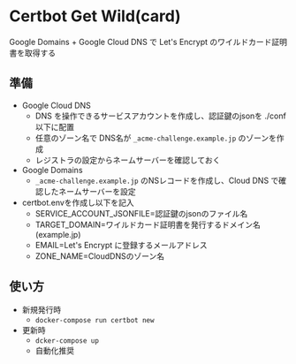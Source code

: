 # Certbot Get Wild(card)
Google Domains + Google Cloud DNS で Let's Encrypt のワイルドカード証明書を取得する

## 準備
* Google Cloud DNS
  * DNS を操作できるサービスアカウントを作成し、認証鍵のjsonを ./conf 以下に配置
  * 任意のゾーン名で DNS名が `_acme-challenge.example.jp` のゾーンを作成
  * レジストラの設定からネームサーバーを確認しておく
* Google Domains
  * `_acme-challenge.example.jp` のNSレコードを作成し、Cloud DNS で確認したネームサーバーを設定
* certbot.envを作成し以下を記入
  * SERVICE_ACCOUNT_JSONFILE=認証鍵のjsonのファイル名
  * TARGET_DOMAIN=ワイルドカード証明書を発行するドメイン名(example.jp)
  * EMAIL=Let's Encrypt に登録するメールアドレス
  * ZONE_NAME=CloudDNSのゾーン名

## 使い方
* 新規発行時
  * `docker-compose run certbot new`
* 更新時
  * `dcker-compose up`
  * 自動化推奨